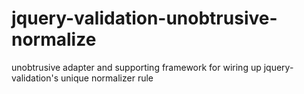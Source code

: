# jquery-validation-unobtrusive-normalize
unobtrusive adapter and supporting framework for wiring up jquery-validation's unique normalizer rule
